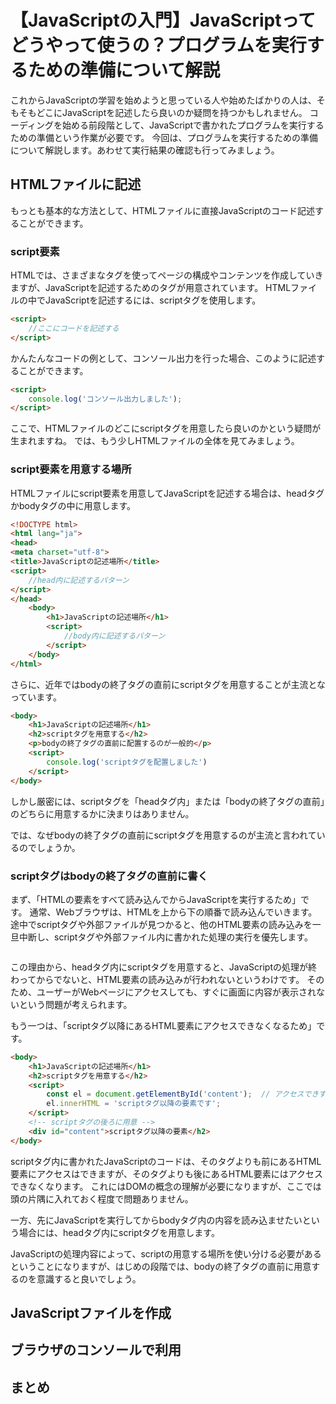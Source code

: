 # 【JavaScriptの入門】JavaScriptってどうやって使うの？プログラムを実行するための準備について解説

これからJavaScriptの学習を始めようと思っている人や始めたばかりの人は、そもそもどこにJavaScriptを記述したら良いのか疑問を持つかもしれません。
コーディングを始める前段階として、JavaScriptで書かれたプログラムを実行するための準備という作業が必要です。
今回は、プログラムを実行するための準備について解説します。あわせて実行結果の確認も行ってみましょう。

## HTMLファイルに記述
もっとも基本的な方法として、HTMLファイルに直接JavaScriptのコード記述することができます。

### script要素
HTMLでは、さまざまなタグを使ってページの構成やコンテンツを作成していきますが、JavaScriptを記述するためのタグが用意されています。
HTMLファイルの中でJavaScriptを記述するには、scriptタグを使用します。
```html
<script>
	//ここにコードを記述する
</script>
```

かんたんなコードの例として、コンソール出力を行った場合、このように記述することができます。
```html
<script>
	console.log('コンソール出力しました');
</script>
```

ここで、HTMLファイルのどこにscriptタグを用意したら良いのかという疑問が生まれますね。
では、もう少しHTMLファイルの全体を見てみましょう。

### script要素を用意する場所
HTMLファイルにscript要素を用意してJavaScriptを記述する場合は、headタグかbodyタグの中に用意します。
```html
<!DOCTYPE html>
<html lang="ja">
<head>
<meta charset="utf-8">
<title>JavaScriptの記述場所</title>
<script>
	//head内に記述するパターン
</script>
</head>
	<body>
		<h1>JavaScriptの記述場所</h1>
		<script>
			//body内に記述するパターン
		</script>
	</body>
</html>
```

さらに、近年ではbodyの終了タグの直前にscriptタグを用意することが主流となっています。
```html
<body>
	<h1>JavaScriptの記述場所</h1>
	<h2>scriptタグを用意する</h2>
	<p>bodyの終了タグの直前に配置するのが一般的</p>
	<script>
		console.log('scriptタグを配置しました')
	</script>
</body>
```

しかし厳密には、scriptタグを「headタグ内」または「bodyの終了タグの直前」のどちらに用意するかに決まりはありません。

では、なぜbodyの終了タグの直前にscriptタグを用意するのが主流と言われているのでしょうか。

### scriptタグはbodyの終了タグの直前に書く
まず、「HTMLの要素をすべて読み込んでからJavaScriptを実行するため」です。
通常、Webブラウザは、HTMLを上から下の順番で読み込んでいきます。
途中でscriptタグや外部ファイルが見つかると、他のHTML要素の読み込みを一旦中断し、scriptタグや外部ファイル内に書かれた処理の実行を優先します。
```flowchart
```

この理由から、headタグ内にscriptタグを用意すると、JavaScriptの処理が終わってからでないと、HTML要素の読み込みが行われないというわけです。
そのため、ユーザーがWebページにアクセスしても、すぐに画面に内容が表示されないという問題が考えられます。

もう一つは、「scriptタグ以降にあるHTML要素にアクセスできなくなるため」です。
```html
<body>
	<h1>JavaScriptの記述場所</h1>
	<h2>scriptタグを用意する</h2>
	<script>
		const el = document.getElementById('content'); 	// アクセスできずにエラーになる
		el.innerHTML = 'scriptタグ以降の要素です';
	</script>
	<!-- scriptタグの後ろに用意 -->
	<div id="content">scriptタグ以降の要素</h2>
</body>
```
scriptタグ内に書かれたJavaScriptのコードは、そのタグよりも前にあるHTML要素にアクセスはできますが、そのタグよりも後にあるHTML要素にはアクセスできなくなります。
これにはDOMの概念の理解が必要になりますが、ここでは頭の片隅に入れておく程度で問題ありません。

一方、先にJavaScriptを実行してからbodyタグ内の内容を読み込ませたいという場合には、headタグ内にscriptタグを用意します。

JavaScriptの処理内容によって、scriptの用意する場所を使い分ける必要があるということになりますが、はじめの段階では、bodyの終了タグの直前に用意するのを意識すると良いでしょう。

## JavaScriptファイルを作成

## ブラウザのコンソールで利用

## まとめ